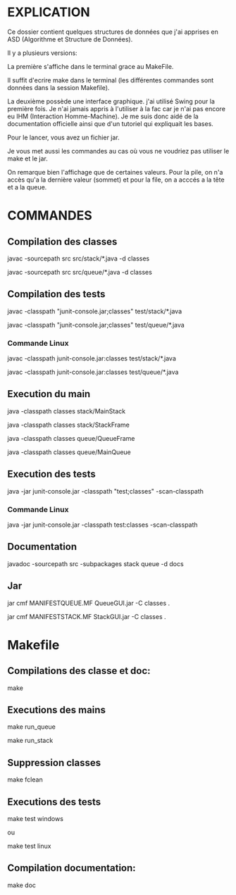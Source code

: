 # EXPLICATION

Ce dossier contient quelques structures de données que j'ai apprises en ASD (Algorithme et Structure de Données).

Il y a plusieurs versions:

La première s'affiche dans le terminal grace au MakeFile.

Il suffit d'ecrire make dans le terminal (les différentes commandes sont données dans la session Makefile).

La deuxième possède une interface graphique. j'ai utilisé Swing pour la première fois.
Je n'ai jamais appris à l'utiliser à la fac car je n'ai pas encore eu IHM (Interaction Homme-Machine).
Je me suis donc aidé de la documentation officielle ainsi que d'un tutoriel qui expliquait les bases.

Pour le lancer, vous avez un fichier jar.

Je vous met aussi les commandes au cas où vous ne voudriez pas utiliser le make et le jar.

On remarque bien l'affichage que de certaines valeurs.
Pour la pile, on n'a accès qu'a la dernière valeur (sommet) et pour la file, on a acccés a la tête et a la queue.

# COMMANDES

## Compilation des classes

javac -sourcepath src src/stack/*.java -d classes

javac -sourcepath src src/queue/*.java -d classes

## Compilation des tests

javac -classpath "junit-console.jar;classes" test/stack/*.java

javac -classpath "junit-console.jar;classes" test/queue/*.java

### Commande Linux

javac -classpath junit-console.jar:classes test/stack/*.java

javac -classpath junit-console.jar:classes test/queue/*.java 


## Execution du main

java -classpath classes stack/MainStack

java -classpath classes stack/StackFrame

java -classpath classes queue/QueueFrame

java -classpath classes queue/MainQueue

## Execution des tests

java -jar junit-console.jar -classpath "test;classes" -scan-classpath

### Commande Linux

java -jar junit-console.jar -classpath test:classes -scan-classpath 


## Documentation

javadoc -sourcepath src -subpackages stack queue -d docs

## Jar

jar cmf MANIFESTQUEUE.MF QueueGUI.jar -C classes . 

jar cmf MANIFESTSTACK.MF StackGUI.jar -C classes .

# Makefile

## Compilations des classe et doc:

make

## Executions des mains

make run_queue

make run_stack

## Suppression classes

make fclean

## Executions des tests

make test windows

ou

make test linux


## Compilation documentation:

make doc

